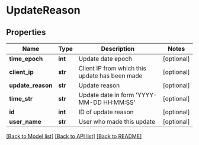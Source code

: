 # UpdateReason

## Properties
Name | Type | Description | Notes
------------ | ------------- | ------------- | -------------
**time_epoch** | **int** | Update date epoch | [optional] 
**client_ip** | **str** | Client IP from which this update has been made | [optional] 
**update_reason** | **str** | Update reason | [optional] 
**time_str** | **str** | Update date in form &#x27;YYYY-MM-DD HH:MM:SS&#x27; | [optional] 
**id** | **int** | ID of update reason | [optional] 
**user_name** | **str** | User who made this update | [optional] 

[[Back to Model list]](../README.md#documentation-for-models) [[Back to API list]](../README.md#documentation-for-api-endpoints) [[Back to README]](../README.md)

